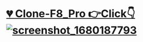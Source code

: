 # [💔 Clone-F8_Pro 👉Click👇 ![screenshot_1680187793](https://user-images.githubusercontent.com/83102917/228886792-18cd8d5d-f1ac-4e11-92e1-ff0a6e190312.png)](https://xuanphao19.github.io/Clone-F8_Pro/)


